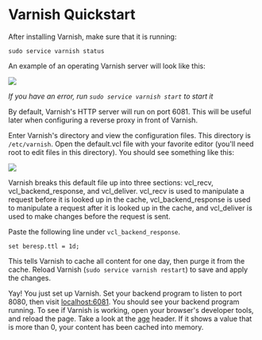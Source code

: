 # Varnish Quickstart

After installing Varnish, make sure that it is running:

```
sudo service varnish status
```

An example of an operating Varnish server will look like this:

![](https://i.imgur.com/tTGkHut.png)

*If you have an error, run `sudo service varnish start` to start it*

By default, Varnish's HTTP server will run on port 6081. This will be useful later when configuring a reverse proxy in front of Varnish.

Enter Varnish's directory and view the configuration files. This directory is `/etc/varnish`. Open the default.vcl file with your favorite editor (you'll need root to edit files in this directory). You should see something like this:

![](https://i.imgur.com/aT6QpYb.png)

Varnish breaks this default file up into three sections: vcl_recv, vcl_backend_response, and vcl_deliver. vcl_recv is used to manipulate a request before it is looked up in the cache, vcl_backend_response is used to manipulate a request after it is looked up in the cache, and vcl_deliver is used to make changes before the request is sent.

Paste the following line under `vcl_backend_response`.

```
set beresp.ttl = 1d;
```
This tells Varnish to cache all content for one day, then purge it from the cache. Reload Varnish (`sudo service varnish restart`) to save and apply the changes.

Yay! You just set up Varnish. Set your backend program to listen to port 8080, then visit [localhost:6081](http://localhost:6081). You should see your backend program running. To see if Varnish is working, open your browser's developer tools, and reload the page. Take a look at the [age](https://developer.mozilla.org/en-US/docs/Web/HTTP/Headers/Age) header. If it shows a value that is more than 0, your content has been cached into memory.